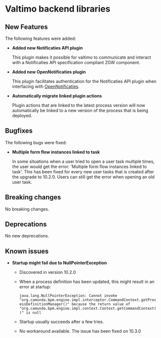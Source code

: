 # Valtimo backend libraries

## New Features

The following features were added:

*   **Added new Notificaties API plugin**

    This plugin makes it possible for valtimo to communicate and interact with a Notificaties API specification compliant ZGW component.
*   **Added new OpenNotificaties plugin**

    This plugin facilitates authentication for the Notificaties API plugin when interfacing with [OpenNotificaties](https://github.com/open-zaak/open-notificaties).
*   **Automatically migrate linked plugin actions**

    Plugin actions that are linked to the latest process version will now automatically be linked to a new version of the process that is being deployed.

## Bugfixes

The following bugs were fixed:

*   **Multiple form flow instances linked to task**

    In some situations when a user tried to open a user task multiple times, the user would get the error: 'Multiple form flow instances linked to task'. This has been fixed for every new user tasks that is created after the upgrade to 10.2.0. Users can still get the error when opening an old user task.

## Breaking changes

No breaking changes.

## Deprecations

No new deprecations.

## Known issues

* **Startup might fail due to NullPointerException**
  * Discovered in version 10.2.0
  *   When a process definition has been updated, this might result in an error at startup:

      `java.lang.NullPointerException: Cannot invoke "org.camunda.bpm.engine.impl.interceptor.CommandContext.getProcessDefinitionManager()" because the return value of "org.camunda.bpm.engine.impl.context.Context.getCommandContext()" is null`
  * Startup usually succeeds after a few tries.
  * No workaround available. The issue has been fixed on 10.3.0
